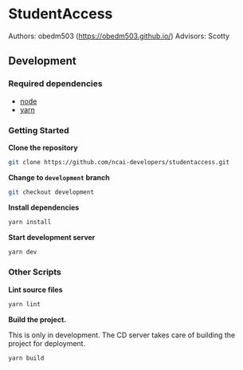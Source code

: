 # StudentAccess

Authors: obedm503 (https://obedm503.github.io/)
Advisors: Scotty

## Development

### Required dependencies

- [node](https://nodejs.org/en/download/)
- [yarn](https://yarnpkg.com/en/docs/install)

### Getting Started

**Clone the repository**

```sh
git clone https://github.com/ncai-developers/studentaccess.git
```

**Change to `development` branch**

```sh
git checkout development
```

**Install dependencies**

```sh
yarn install
```

**Start development server**

```sh
yarn dev
```

### Other Scripts

**Lint source files**

```sh
yarn lint
```

**Build the project.**

This is only in development.
The CD server takes care of building the project for deployment.

```sh
yarn build
```
